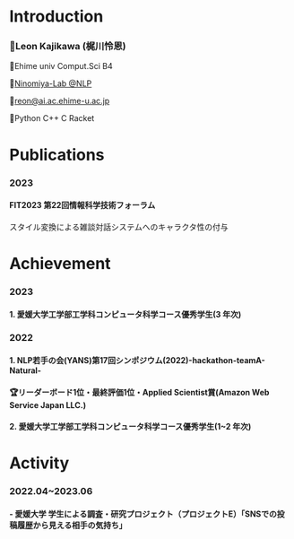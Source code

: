 # Introduction
### :turtle:Leon Kajikawa (梶川怜恩)

:apple:Ehime univ Comput.Sci B4

:microscope:[Ninomiya-Lab @NLP](https://sites.google.com/view/ehime-nlp/)

:ocean:reon@ai.ac.ehime-u.ac.jp

:octopus:Python C++ C Racket

# Publications
### 2023
#### FIT2023 第22回情報科学技術フォーラム 

スタイル変換による雑談対話システムへのキャラクタ性の付与
# Achievement

### 2023
#### 1. 愛媛大学工学部工学科コンピュータ科学コース優秀学生(3 年次)

### 2022
#### 1. NLP若手の会(YANS)第17回シンポジウム(2022)-hackathon-teamA-Natural-

#### :trophy:リーダーボード1位・最終評価1位・Applied Scientist賞(Amazon Web Service Japan LLC.)

#### 2. 愛媛大学工学部工学科コンピュータ科学コース優秀学生(1~2 年次)

# Activity
### 2022.04~2023.06
#### - 愛媛大学 学生による調査・研究プロジェクト（プロジェクトE）「SNSでの投稿履歴から見える相手の気持ち」
<!--
**Lemond-sp/Lemond-sp** is a ✨ _special_ ✨ repository because its `README.md` (this file) appears on your GitHub profile.

Here are some ideas to get you started:
[![LEON's GitHub stats](https://github-readme-stats.vercel.app/api?username=Lemond-sp&theme=vue-dark&show_icons=true)](https://github.com/Lemond-sp/)

[![Top Langs](https://github-readme-stats.vercel.app/api/top-langs/?username=Lemond-sp&theme=vue-dark&show_icons=true&layout=compact)](https://github.com/Lemond-sp/)
[![Twitter: kLeon496](https://img.shields.io/twitter/follow/kLeon496?style=social)](https://twitter.com/kLeon496)
- 🔭 こんに
- 🌱 I’m currently learning ...
- 👯 I’m looking to collaborate on ...a
- 🤔 I’m looking for help with ...
- 💬 Ask me about ...
- 📫 How to reach me: ...
- 😄 Pronouns: ...
- ⚡ Fun fact: ...
-->
